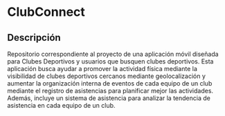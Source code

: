 # ClubConnect

## Descripción

Repositorio correspondiente al proyecto de una aplicación móvil diseñada para Clubes Deportivos y usuarios que busquen clubes deportivos. Esta aplicación busca ayudar a 
promover la actividad física mediante la visibilidad de clubes deportivos cercanos mediante geolocalización y aumentar la organización interna de eventos de cada equipo de un club mediante el registro de asistencias para planificar mejor las actividades. Además, incluye un sistema de asistencia para analizar la tendencia de asistencia en cada equipo de un club.
